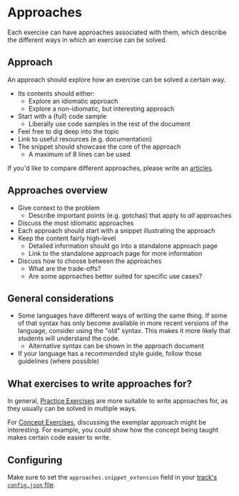 # Approaches

Each exercise can have approaches associated with them, which describe the different ways in which an exercise can be solved.

## Approach

An approach should explore how an exercise can be solved a certain way.

- Its contents should either:
  - Explore an idiomatic approach
  - Explore a non-idiomatic, but interesting approach
- Start with a (full) code sample
  - Liberally use code samples in the rest of the document
- Feel free to dig deep into the topic
- Link to useful resources (e.g. documentation)
- The snippet should showcase the core of the approach
  - A maximum of 8 lines can be used

If you'd like to compare different approaches, please write an [articles](/docs/building/tracks/articles).

## Approaches overview

- Give context to the problem
  - Describe important points (e.g. gotchas) that apply to _all_ approaches
- Discuss the most idiomatic approaches
- Each approach should start with a snippet illustrating the approach
- Keep the content fairly high-level
  - Detailed information should go into a standalone approach page
  - Link to the standalone approach page for more information
- Discuss how to choose between the approaches
  - What are the trade-offs?
  - Are some approaches better suited for specific use cases?

## General considerations

- Some languages have different ways of writing the same thing. If some of that syntax has only become available in more recent versions of the language, consider using the "old" syntax. This makes it more likely that students will understand the code.
  - Alternative syntax can be shown in the approach document
- If your language has a recommended style guide, follow those guidelines (where possible)

## What exercises to write approaches for?

In general, [Practice Exercises](/docs/building/tracks/practice-exercises) are more suitable to write approaches for, as they usually can be solved in multiple ways.

For [Concept Exercises](/docs/building/tracks/concept-exercises), discussing the exemplar approach might be interesting. For example, you could show how the concept being taught makes certain code easier to write.

## Configuring

Make sure to set the `approaches.snippet_extension` field in your [track's `config.json` file](/docs/building/tracks/config-json).
